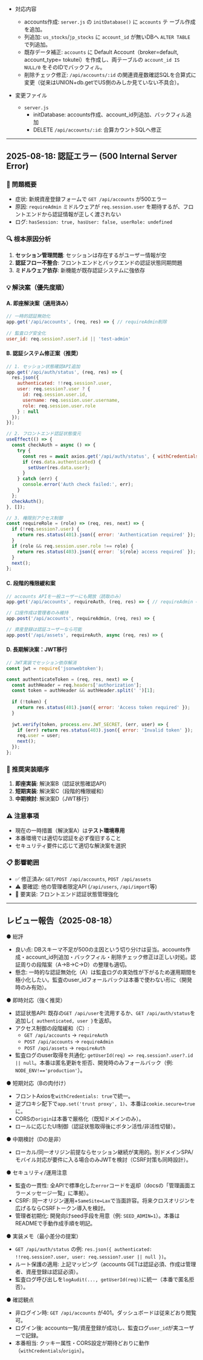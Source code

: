 - 対応内容
  - accounts作成: `server.js` の `initDatabase()` に `accounts` テ ーブル作成を追加。
  - 列追加: `us_stocks`/`jp_stocks` に `account_id` が無いDBへ `ALTER TABLE` で列追加。
  - 既存データ補正: `accounts` に Default Account（broker=default, account_type=
tokutei）を作成し、両テーブルの `account_id IS NULL/0` をそのIDでバックフィル。
  - 削除チェック修正: `/api/accounts/:id` の関連資産数確認SQLを合算式に変更（従来はUNION+db.getでUS側のみしか見ていない不具合）。

- 変更ファイル
  - `server.js`
    - initDatabase: accounts作成、account_id列追加、バックフィル追加
    - DELETE `/api/accounts/:id`: 合算カウントSQLへ修正

---

## 2025-08-18: 認証エラー (500 Internal Server Error)

### 🐛 問題概要
- 症状: 新規資産登録フォームで `GET /api/accounts` が500エラー
- 原因: `requireAdmin` ミドルウェアが `req.session.user` を期待するが、フロントエンドから認証情報が正しく渡されない
- ログ: `hasSession: true, hasUser: false, userRole: undefined`

### 🔍 根本原因分析
1. **セッション管理問題**: セッションは存在するがユーザー情報が空
2. **認証フロー不整合**: フロントエンドとバックエンドの認証状態同期問題
3. **ミドルウェア依存**: 新機能が既存認証システムに強依存

### 💡 解決案（優先度順）

#### A. 即座解決案（適用済み）
```javascript
// 一時的認証無効化
app.get('/api/accounts', (req, res) => { // requireAdmin削除
  
// 監査ログ安全化
user_id: req.session?.user?.id || 'test-admin'
```

#### B. 認証システム修正案（推奨）
```javascript
// 1. セッション状態確認API追加
app.get('/api/auth/status', (req, res) => {
  res.json({
    authenticated: !!req.session?.user,
    user: req.session?.user ? {
      id: req.session.user.id,
      username: req.session.user.username,
      role: req.session.user.role
    } : null
  });
});

// 2. フロントエンド認証状態復元
useEffect(() => {
  const checkAuth = async () => {
    try {
      const res = await axios.get('/api/auth/status', { withCredentials: true });
      if (res.data.authenticated) {
        setUser(res.data.user);
      }
    } catch (err) {
      console.error('Auth check failed:', err);
    }
  };
  checkAuth();
}, []);

// 3. 権限別アクセス制御
const requireRole = (role) => (req, res, next) => {
  if (!req.session?.user) {
    return res.status(401).json({ error: 'Authentication required' });
  }
  if (role && req.session.user.role !== role) {
    return res.status(403).json({ error: `${role} access required` });
  }
  next();
};
```

#### C. 段階的権限緩和案
```javascript
// accounts APIを一般ユーザーにも開放（読取のみ）
app.get('/api/accounts', requireAuth, (req, res) => { // requireAdmin → requireAuth

// 口座作成は管理者のみ維持
app.post('/api/accounts', requireAdmin, (req, res) => {

// 資産登録は認証ユーザーなら可能
app.post('/api/assets', requireAuth, async (req, res) => {
```

#### D. 長期解決案：JWT移行
```javascript
// JWT実装でセッション依存解消
const jwt = require('jsonwebtoken');

const authenticateToken = (req, res, next) => {
  const authHeader = req.headers['authorization'];
  const token = authHeader && authHeader.split(' ')[1];
  
  if (!token) {
    return res.status(401).json({ error: 'Access token required' });
  }
  
  jwt.verify(token, process.env.JWT_SECRET, (err, user) => {
    if (err) return res.status(403).json({ error: 'Invalid token' });
    req.user = user;
    next();
  });
};
```

### 🎯 推奨実装順序

1. **即座実装**: 解決案B（認証状態確認API）
2. **短期実装**: 解決案C（段階的権限緩和）
3. **中期検討**: 解決案D（JWT移行）

### ⚠️ 注意事項

- 現在の一時措置（解決案A）は**テスト環境専用**
- 本番環境では適切な認証を必ず復旧すること
- セキュリティ要件に応じて適切な解決案を選択

### 📋 影響範囲

- ✅ 修正済み: `GET/POST /api/accounts`, `POST /api/assets`
- ⚠️ 要確認: 他の管理者限定API (`/api/users`, `/api/import`等)
- 📝 要実装: フロントエンド認証状態管理強化

---

## レビュー報告（2025-08-18）

● 総評
- 良い点: DBスキーマ不足が500の主因という切り分けは妥当。accounts作成・account_id列追加・バックフィル・削除チェック修正は正しい対処。認証周りの段階案（A→B→C→D）の整理も適切。
- 懸念: 一時的な認証無効化（A）は監査ログの実効性が下がるため運用期間を極小化したい。監査のuser_idフォールバックは本番で使わない形に（開発時のみ有効）。

● 即時対応（強く推奨）
- 認証状態API: 既存の`GET /api/user`を流用するか、`GET /api/auth/status`を追加し`{ authenticated, user }`を返却。
- アクセス制御の段階緩和（C）:
  - `GET /api/accounts` → `requireAuth`
  - `POST /api/accounts` → `requireAdmin`
  - `POST /api/assets` → `requireAuth`
- 監査ログのuser取得を共通化: `getUserId(req) => req.session?.user?.id || null`。本番は匿名更新を拒否、開発時のみフォールバック（例: `NODE_ENV!=='production'`）。

● 短期対応（Bの肉付け）
- フロントAxiosを`withCredentials: true`で統一。
- 逆プロキシ配下で`app.set('trust proxy', 1)`、本番は`cookie.secure=true`に。
- CORSの`origin`は本番で厳格化（既知ドメインのみ）。
- ロールに応じたUI制御（認証状態取得後にボタン活性/非活性切替）。

● 中期検討（Dの是非）
- ローカル/同一オリジン前提ならセッション継続が実用的。別ドメインSPA/モバイル対応が要件に入る場合のみJWTを検討（CSRF対策も同時設計）。

● セキュリティ/運用注意
- 監査の一貫性: 全APIで標準化した`error`コードを返却（docsの「管理画面エラーメッセージ一覧」に準拠）。
- CSRF: 同一オリジン運用+`SameSite=Lax`で当面許容。将来クロスオリジンを広げるならCSRFトークン導入を検討。
- 管理者初期化: 開発向けseed手段を用意（例: `SEED_ADMIN=1`）。本番はREADMEで手動作成手順を明記。

● 実装メモ（最小差分の提案）
- `GET /api/auth/status` の例: `res.json({ authenticated: !!req.session?.user, user: req.session?.user || null })`。
- ルート保護の適用: 上記マッピング（accounts GETは認証必須、作成は管理者、資産登録は認証必須）。
- 監査ログ呼び出しを`logAudit(..., getUserId(req))`に統一（本番で匿名拒否）。

● 確認観点
- 非ログイン時: `GET /api/accounts` が401。ダッシュボードは従来どおり閲覧可。
- ログイン後: accounts一覧/資産登録が成功し、監査ログ`user_id`が実ユーザーで記録。
- 本番相当: クッキー属性・CORS設定が期待どおりに動作（`withCredentials`/`origin`）。
